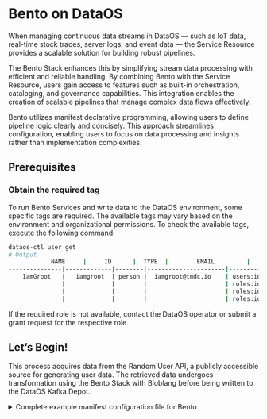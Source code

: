 # Bento on DataOS

When managing continuous data streams in DataOS — such as IoT data, real-time stock trades, server logs, and event data — the Service Resource provides a scalable solution for building robust pipelines.

The Bento Stack enhances this by simplifying stream data processing with efficient and reliable handling. By combining Bento with the Service Resource, users gain access to features such as built-in orchestration, cataloging, and governance capabilities. This integration enables the creation of scalable pipelines that manage complex data flows effectively.

Bento utilizes manifest declarative programming, allowing users to define pipeline logic clearly and concisely. This approach streamlines configuration, enabling users to focus on data processing and insights rather than implementation complexities.

## Prerequisites

### **Obtain the required tag**

To run Bento Services and write data to the DataOS environment, some specific tags are required. The available tags may vary based on the environment and organizational permissions. To check the available tags, execute the following command:

```bash
dataos-ctl user get
# Output
			NAME     |     ID      |  TYPE  |        EMAIL         |              TAGS               
---------------|-------------|--------|----------------------|---------------------------------
	IamGroot   |   iamgroot  | person |  iamgroot@tmdc.io    | users:id:iamgroot,                                         
               |             |        |                      | roles:id:data-dev,              
               |             |        |                      | roles:id:system-dev,        
               |             |        |                      | roles:id:user             

```
If the required role is not available, contact the DataOS operator or submit a grant request for the respective role.

## Let’s Begin!

This process acquires data from the Random User API, a publicly accessible source for generating user data. The retrieved data undergoes transformation using the Bento Stack with Bloblang before being written to the DataOS Kafka Depot.

<details>
<summary>Complete example manifest configuration file for Bento</summary>
```yaml

version: v1
name: ${{randomusertest}}
type: service
service:
  compute: ${{runnable-default}}
  replicas: ${{1}}
  servicePort: ${{8080}}          # dataos port
  ingress:
    enabled: ${{true}}
    path: ${{/test007}}           # url path
    noAuthentication: ${{true}}
  stack: ${{bento:3.0}}               # dataos stack with version
  logLevel: ${{DEBUG}}
  tags:
    - ${{service}}
  stackSpec:
    input:
      http_client:
        url: ${{https://randomuser.me/api/}}
        verb: ${{GET}}
        headers:
          Content-Type: ${{application/JSON}}
    pipeline:
      processors:
        - label: my_blobl
          bloblang: |
            root.id = uuid_v4()
            root.title = this.results.0.name.title.or("")
            root.first_name = this.results.0.name.first.or("")
            root.last_name = this.results.0.name.last.or("")
            root.gender = this.results.0.gender.or("")
            root.email = this.results.0.email.or("")
            root.city = this.results.0.location.city.or("")
            root.state = this.results.0.location.state.or("")
            root.country = this.results.0.location.country.or("")
            root.postcode = this.results.0.location.postcode.or("").string()
            root.age = this.results.0.dob.age.or(0)
            root.phone = this.results.0.phone.or("")
            meta.request_time = now()
            meta.source = "randomuser.me API"
    output:
      label: ${"i_kafka"}
      dataos_kafka:
        address: ${"dataos://kafkabento:default/output02?acl=rw"}    # address of the Kafka Depot
        max_in_flight: 64
        sasl:
          mechanism: PLAIN  
```
</details>

### **Create a Bento Service YAML**

#### **Configure the Service Resource Section**

The Service Resource section defines a persistent process responsible for receiving or delivering API requests. This section is configured using YAML fields and parameters. Within this configuration, the Bento Stack is invoked to execute the required data transformations.

```yaml
version: v1
name: ${{randomusertest}}
type: service
service:
  compute: ${{runnable-default}}
  replicas: ${{1}}
  servicePort: ${{8080}}  # dataos port
  ingress:
    enabled: ${{true}}
    path: ${{/test007}}   # url path
    noAuthentication: ${{true}}
  stack: ${{bento:3.0}}   # dataos stack
  logLevel: ${{DEBUG}}
  tags:
    - ${{service}}
```

For detailed information on Service and its YAML configurations, refer to the [Service documentation](/resources/service/).

#### **Configuring Bento Stack-specific Section**

The Bento Stack-specific section requires configuring multiple components within the manifest file. The following example demonstrates the structure of a manifest configuration:


```yaml
  stackSpec:
    input:
      ${{input-component}}
    pipeline:
      processors:
        ${{pipeline-component}}
    output:
      ${{output-component}}
```
The Bento Stack-specific section consists of multiple components, each explained in detail on the [components](/resources/stacks/bento/components/) page.

Let's break down each component:

##### **Input Component**

The `input` component specifies the configuration for the data source. The following example demonstrates the configuration for the `http_client` input:

```yaml
http_client:
  url: ${{https://randomuser.me/api/}}
  verb: ${{GET}}
  headers:
    Content-Type: ${{application/JSON}}
```

For more details on available configuration options, refer to the `http_client` [input](/resources/stacks/bento/components/inputs/http_client/) documentation.

##### **Pipeline Component**

The `pipeline` component is responsible for applying a series of processors to the data stream. Processors allow data manipulation, transformation, or enrichment as it moves through the pipeline. The following example demonstrates a pipeline configuration using the bloblang processor:

```yaml
    pipeline:
      processors:
        - label: my_blobl
          bloblang: |
            root.id = uuid_v4()
            root.title = this.results.0.name.title.or("")
            root.first_name = this.results.0.name.first.or("")
            root.last_name = this.results.0.name.last.or("")
            root.gender = this.results.0.gender.or("")
            root.email = this.results.0.email.or("")
            root.city = this.results.0.location.city.or("")
            root.state = this.results.0.location.state.or("")
            root.country = this.results.0.location.country.or("")
            root.postcode = this.results.0.location.postcode.or("").string()
            root.age = this.results.0.dob.age.or(0)
            root.phone = this.results.0.phone.or("")
            meta.request_time = now()
            meta.source = "randomuser.me API"
```
In this example, the `bloblang` processor is applied to the data stream. It extracts specific fields from the input data and assigns them to variables for further processing. Feel free to explore the available processors and their configurations in the Bento [Processors](/resources/stacks/bento/components/processors/) documentation.

##### **Output Component**

The `output` component specifies the destination for processed data after it passes through the pipeline. Various output options can be configured, including writing to files, sending messages to message queues, or interacting with external APIs. The following example demonstrates the configuration for a Kafka Depot:

```yaml
    output:
      label: ${"i_kafka"}
      dataos_kafka:
        address: ${"dataos://kafkabento:default/output02?acl=rw"}    # address of the Kafka Depot
        max_in_flight: 64
        sasl:
          mechanism: PLAIN  

```

Feel free to explore the available output options and their configurations in the [Bento outputs](/resources/stacks/bento/components/output/) documentation.

### **Apply the YAML file**

Apply the YAML file to create a Service Resource within the DataOS environment using the following command:  

```bash
dataos-ctl resource apply -f ${{path-of-the-config-file}} -w ${{workspace}}
```

### **Check Run time**

```bash
dataos-ctl -t service -w ${{workspace}} -n ${{service-name}}  get runtime -r
# Sample
dataos-ctl -t service -w public -n randomusertest  get runtime -r
```
#### **Expected Output**

```bash 
INFO[0000] 🔍 service...                                 
INFO[0002] 🔍 service...complete                         

        NAME       | VERSION |  TYPE   | WORKSPACE | TITLE |   STACK   |    OWNER     
-------------------|---------|---------|-----------|-------|-----------|--------------
  randomusertest   | v1      | service | public    |       | bento:3.0 | randomuser  


  RUNTIME | READY REPLICAS COUNT | REPLICAS COUNT  
----------|----------------------|-----------------
  running | 1                    | 1               


           REASON          |    TYPE     |               MESSAGE                |        LAST UPDATE         
---------------------------|-------------|--------------------------------------|----------------------------
  MinimumReplicasAvailable | Available   | Deployment has minimum               | 2025-03-25T08:58:55+05:30  
                           |             | availability.                        |                            
  NewReplicaSetAvailable   | Progressing | ReplicaSet                           | 2025-03-25T08:47:20+05:30  
                           |             | "randomusertest-zvs7-d-546956d8ff" |                            
                           |             | has successfully progressed.         |                            


                 NODE NAME                 |   SERVICE NAME   |                 POD NAME                 | DATA PLANE |      TYPE      |         CONTAINERS         |  PHASE   
-------------------------------------------|------------------|------------------------------------------|------------|----------------|----------------------------|----------
  randomusertest-zvs7-d-546956d8ff-6f2hl | randomusertest  | randomusertest-zvs7-d-546956d8ff-6f2hl | hub        | pod-deployment | randomusertest-zvs7-main | running  
```


This configuration demonstrates how to set up a Bento pipeline on DataOS with code. The Service pipeline retrieves data from an API in real-time, processes the data using a Bloblang transformation, and stores the result in the Kafka store.